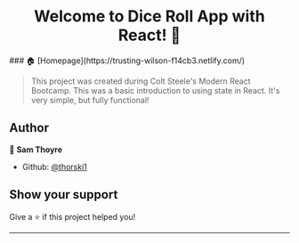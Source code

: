 <h1 align="center">Welcome to Dice Roll App with React! 👋</h1>
<p>
### 🏠 [Homepage](https://trusting-wilson-f14cb3.netlify.com/)

</p>

> This project was created during Colt Steele's Modern React Bootcamp.  This was a basic introduction to using state in React. It's very simple, but fully functional!

## Author

👤 **Sam Thoyre**

* Github: [@thorski1](https://github.com/thorski1)

## Show your support

Give a ⭐️ if this project helped you!

***
